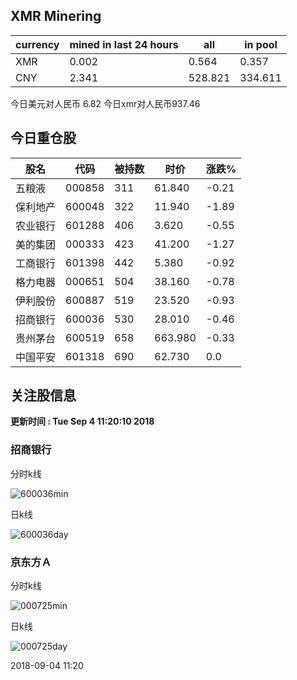 ## XMR Minering

|currency|mined in last 24 hours|all|in pool|
|---|---|---|---|
|XMR|0.002|0.564|0.357|
|CNY|2.341|528.821|334.611|

今日美元对人民币 6.82	今日xmr对人民币937.46


## 今日重仓股 

|股名|代码|被持数|时价|涨跌%|
|---|---|---|---|---|
|五粮液|000858|311|61.840|-0.21|
|保利地产|600048|322|11.940|-1.89|
|农业银行|601288|406|3.620|-0.55|
|美的集团|000333|423|41.200|-1.27|
|工商银行|601398|442|5.380|-0.92|
|格力电器|000651|504|38.160|-0.78|
|伊利股份|600887|519|23.520|-0.93|
|招商银行|600036|530|28.010|-0.46|
|贵州茅台|600519|658|663.980|-0.33|
|中国平安|601318|690|62.730|0.0|

## 关注股信息
**更新时间 : Tue Sep  4 11:20:10 2018**
### 招商银行 
分时k线

![600036min](http://image.sinajs.cn/newchart/min/n/sh600036.gif)

日k线

![600036day](http://image.sinajs.cn/newchart/daily/n/sh600036.gif)

### 京东方Ａ 
分时k线

![000725min](http://image.sinajs.cn/newchart/min/n/sz000725.gif)

日k线

![000725day](http://image.sinajs.cn/newchart/daily/n/sz000725.gif)

2018-09-04 11:20